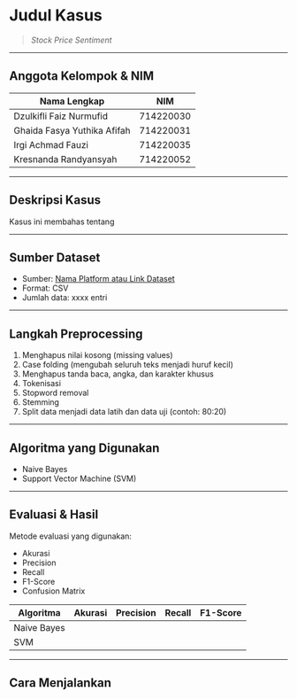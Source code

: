 # Judul Kasus
> *Stock Price Sentiment*

---

## Anggota Kelompok & NIM

| Nama Lengkap         | NIM          |
|----------------------|--------------|
| Dzulkifli Faiz Nurmufid         | 714220030   |
| Ghaida Fasya Yuthika Afifah       | 714220031   |
| Irgi Achmad Fauzi       | 714220035   |
| Kresnanda Randyansyah       | 714220052   |

---

## Deskripsi Kasus

Kasus ini membahas tentang 

---

## Sumber Dataset

- Sumber: [Nama Platform atau Link Dataset](https://linkdataset.com)
- Format: CSV 
- Jumlah data: xxxx entri

---

## Langkah Preprocessing

1. Menghapus nilai kosong (missing values)
2. Case folding (mengubah seluruh teks menjadi huruf kecil)
3. Menghapus tanda baca, angka, dan karakter khusus
4. Tokenisasi
5. Stopword removal
6. Stemming
7. Split data menjadi data latih dan data uji (contoh: 80:20)

---

## Algoritma yang Digunakan

- Naive Bayes
- Support Vector Machine (SVM)


---

## Evaluasi & Hasil

Metode evaluasi yang digunakan:

- Akurasi
- Precision
- Recall
- F1-Score
- Confusion Matrix


| Algoritma         | Akurasi | Precision | Recall | F1-Score |
|-------------------|---------|-----------|--------|----------|
| Naive Bayes       |    |      |   |     |
| SVM               |    |      |   |     |

---

## Cara Menjalankan

